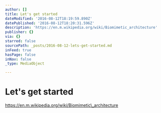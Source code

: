 ```yaml
---
author: []
title: Let's get started
dateModified: '2016-08-12T18:19:59.890Z'
datePublished: '2016-08-12T18:20:31.596Z'
description: 'https://en.m.wikipedia.org/wiki/Biomimetic_architecture'
publisher: {}
via: {}
starred: false
sourcePath: _posts/2016-08-12-lets-get-started.md
inFeed: true
hasPage: false
inNav: false
_type: MediaObject

---
```

# Let's get started

https://en.m.wikipedia.org/wiki/Biomimetic\_architecture